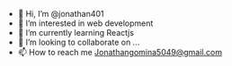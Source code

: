 - 👋 Hi, I’m @jonathan401
- 👀 I’m interested in web development
- 🌱 I’m currently learning Reactjs
- 💞️ I’m looking to collaborate on ...
- 📫 How to reach me Jonathangomina5049@gmail.com

<!---
jonathan401/jonathan401 is a ✨ special ✨ repository because its `README.md` (this file) appears on your GitHub profile.
You can click the Preview link to take a look at your changes.
--->
